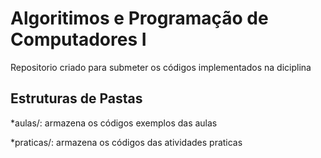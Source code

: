# Algoritimos e Programação de Computadores I

Repositorio criado para submeter os códigos implementados na diciplina

## Estruturas de Pastas 

*aulas/: armazena os códigos exemplos das aulas

*praticas/: armazena os códigos das atividades praticas 
